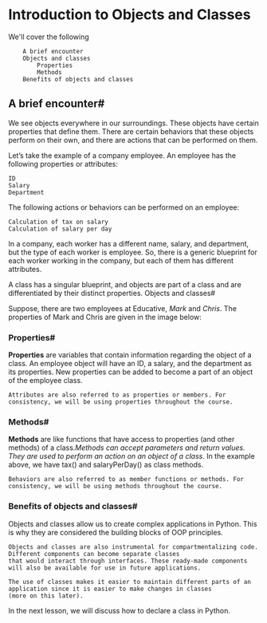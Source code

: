 # Introduction to Objects and Classes

We'll cover the following

        A brief encounter
        Objects and classes
            Properties
            Methods
        Benefits of objects and classes

## A brief encounter#

We see objects everywhere in our surroundings. These objects have certain properties that define them. There are certain behaviors that these objects perform on their own, and there are actions that can be performed on them.

Let’s take the example of a company employee. An employee has the following properties or attributes:

    ID
    Salary
    Department

The following actions or behaviors can be performed on an employee:

    Calculation of tax on salary
    Calculation of salary per day

In a company, each worker has a different name, salary, and department, but the type of each worker is employee. So, 
there is a generic blueprint for each worker working in the company, but each of them has different attributes.

A class has a singular blueprint, and objects are part of a class and are differentiated by their distinct properties.
Objects and classes#

Suppose, there are two employees at Educative, *Mark* and *Chris*. The properties of Mark and Chris are given in the image below:

### Properties#

**Properties** are variables that contain information regarding the object of a class. An employee object will have an ID, a salary, 
and the department as its properties. New properties can be added to become a part of an object of the employee class.

    Attributes are also referred to as properties or members. For consistency, we will be using properties throughout the course.

### Methods#

**Methods** are like functions that have access to properties (and other methods) of a class.*Methods can accept parameters and return 
values. They are used to perform an action on an object of a class*. In the example above, we have tax() and salaryPerDay() as class methods.

    Behaviors are also referred to as member functions or methods. For consistency, we will be using methods throughout the course.

### Benefits of objects and classes#

Objects and classes allow us to create complex applications in Python. This is why they are considered the building blocks of OOP principles.

    Objects and classes are also instrumental for compartmentalizing code. Different components can become separate classes 
    that would interact through interfaces. These ready-made components will also be available for use in future applications.

    The use of classes makes it easier to maintain different parts of an application since it is easier to make changes in classes
    (more on this later).

In the next lesson, we will discuss how to declare a class in Python.
